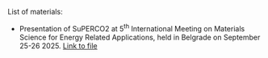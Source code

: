 List of materials:
- Presentation of SuPERCO2 at 5<sup>th</sup> International Meeting on Materials Science for Energy Related Applications, held in Belgrade on September 25-26 2025. [Link to file](https://github.com/FedeDat/SuPERCO2/blob/main/tutorial/presentations/fdattila_IMMSERA5.pdf)
